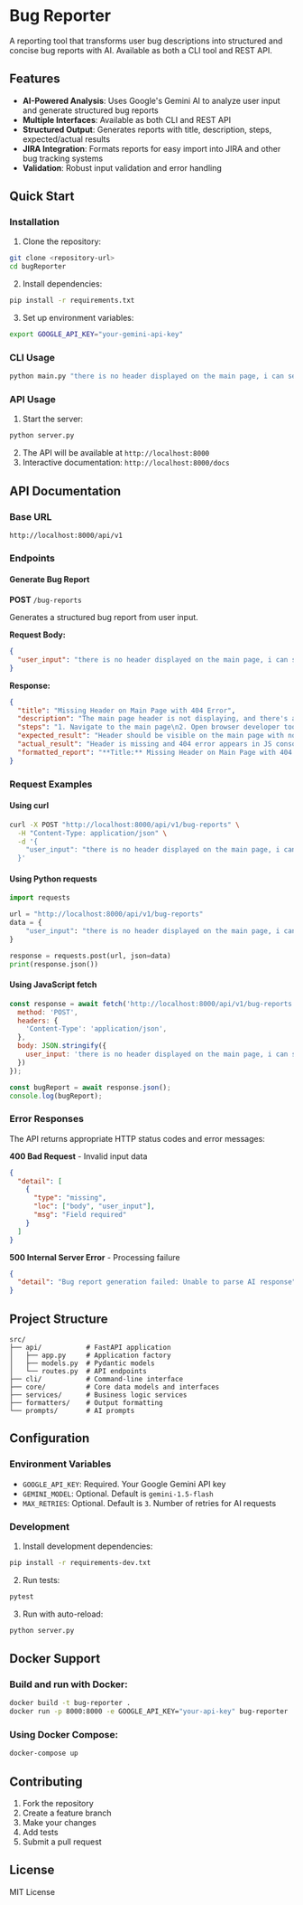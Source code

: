 # Bug Reporter

A reporting tool that transforms user bug descriptions into structured and concise bug reports with AI. Available as both a CLI tool and REST API.

## Features

- **AI-Powered Analysis**: Uses Google's Gemini AI to analyze user input and generate structured bug reports
- **Multiple Interfaces**: Available as both CLI and REST API
- **Structured Output**: Generates reports with title, description, steps, expected/actual results
- **JIRA Integration**: Formats reports for easy import into JIRA and other bug tracking systems
- **Validation**: Robust input validation and error handling

## Quick Start

### Installation

1. Clone the repository:
```bash
git clone <repository-url>
cd bugReporter
```

2. Install dependencies:
```bash
pip install -r requirements.txt
```

3. Set up environment variables:
```bash
export GOOGLE_API_KEY="your-gemini-api-key"
```

### CLI Usage

```bash
python main.py "there is no header displayed on the main page, i can see error 404 in js console"
```

### API Usage

1. Start the server:
```bash
python server.py
```

2. The API will be available at `http://localhost:8000`
3. Interactive documentation: `http://localhost:8000/docs`

## API Documentation

### Base URL
```
http://localhost:8000/api/v1
```

### Endpoints

#### Generate Bug Report
**POST** `/bug-reports`

Generates a structured bug report from user input.

**Request Body:**
```json
{
  "user_input": "there is no header displayed on the main page, i can see error 404 in js console"
}
```

**Response:**
```json
{
  "title": "Missing Header on Main Page with 404 Error",
  "description": "The main page header is not displaying, and there's a 404 error in the JavaScript console",
  "steps": "1. Navigate to the main page\n2. Open browser developer tools\n3. Check the console tab",
  "expected_result": "Header should be visible on the main page with no console errors",
  "actual_result": "Header is missing and 404 error appears in JS console",
  "formatted_report": "**Title:** Missing Header on Main Page with 404 Error\n\n**Description:**\nThe main page header is not displaying, and there's a 404 error in the JavaScript console\n\n**Steps to reproduce:**\n1. Navigate to the main page\n2. Open browser developer tools\n3. Check the console tab\n\n**Expected result:**\nHeader should be visible on the main page with no console errors\n\n**Actual result:**\nHeader is missing and 404 error appears in JS console"
}
```

### Request Examples

#### Using curl
```bash
curl -X POST "http://localhost:8000/api/v1/bug-reports" \
  -H "Content-Type: application/json" \
  -d '{
    "user_input": "there is no header displayed on the main page, i can see error 404 in js console"
  }'
```

#### Using Python requests
```python
import requests

url = "http://localhost:8000/api/v1/bug-reports"
data = {
    "user_input": "there is no header displayed on the main page, i can see error 404 in js console"
}

response = requests.post(url, json=data)
print(response.json())
```

#### Using JavaScript fetch
```javascript
const response = await fetch('http://localhost:8000/api/v1/bug-reports', {
  method: 'POST',
  headers: {
    'Content-Type': 'application/json',
  },
  body: JSON.stringify({
    user_input: 'there is no header displayed on the main page, i can see error 404 in js console'
  })
});

const bugReport = await response.json();
console.log(bugReport);
```

### Error Responses

The API returns appropriate HTTP status codes and error messages:

**400 Bad Request** - Invalid input data
```json
{
  "detail": [
    {
      "type": "missing",
      "loc": ["body", "user_input"],
      "msg": "Field required"
    }
  ]
}
```

**500 Internal Server Error** - Processing failure
```json
{
  "detail": "Bug report generation failed: Unable to parse AI response"
}
```

## Project Structure

```
src/
├── api/           # FastAPI application
│   ├── app.py     # Application factory
│   ├── models.py  # Pydantic models
│   └── routes.py  # API endpoints
├── cli/           # Command-line interface
├── core/          # Core data models and interfaces
├── services/      # Business logic services
├── formatters/    # Output formatting
└── prompts/       # AI prompts
```

## Configuration

### Environment Variables

- `GOOGLE_API_KEY`: Required. Your Google Gemini API key
- `GEMINI_MODEL`: Optional. Default is `gemini-1.5-flash`
- `MAX_RETRIES`: Optional. Default is `3`. Number of retries for AI requests

### Development

1. Install development dependencies:
```bash
pip install -r requirements-dev.txt
```

2. Run tests:
```bash
pytest
```

3. Run with auto-reload:
```bash
python server.py
```

## Docker Support

### Build and run with Docker:
```bash
docker build -t bug-reporter .
docker run -p 8000:8000 -e GOOGLE_API_KEY="your-api-key" bug-reporter
```

### Using Docker Compose:
```bash
docker-compose up
```

## Contributing

1. Fork the repository
2. Create a feature branch
3. Make your changes
4. Add tests
5. Submit a pull request

## License

MIT License